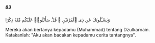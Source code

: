 ##### 83

<span class="ayah">وَيَسْـَٔلُونَكَ عَن ذِى ٱلْقَرْنَيْنِ ۖ قُلْ سَأَتْلُوا۟ عَلَيْكُم مِّنْهُ ذِكْرًا</span>

<span class="ayah_translation">Mereka akan bertanya kepadamu (Muhammad) tentang Dzulkarnain. Katakanlah: "Aku akan bacakan kepadamu cerita tantangnya".</span>
